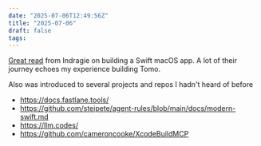 ```yaml
---
date: "2025-07-06T12:49:56Z"
title: "2025-07-06"
draft: false
tags:
---
```


[Great read](https://www.indragie.com/blog/i-shipped-a-macos-app-built-entirely-by-claude-code) from Indragie on building a Swift macOS app.
A lot of their journey echoes my experience building Tomo.

Also was introduced to several projects and repos I hadn't heard of before

- https://docs.fastlane.tools/
- https://github.com/steipete/agent-rules/blob/main/docs/modern-swift.md
- https://llm.codes/
- https://github.com/cameroncooke/XcodeBuildMCP
